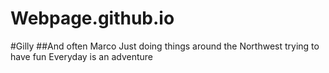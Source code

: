 # Webpage.github.io
#Gilly
##And often Marco
Just doing things around the Northwest trying to have fun
Everyday is an adventure 
